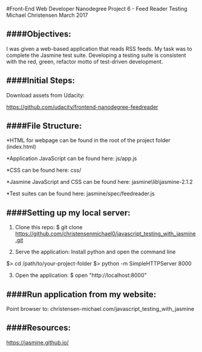 #Front-End Web Developer Nanodegree Project 6 - Feed Reader Testing
Michael Christensen
March 2017

####Objectives:
--------------

I was given a web-based application that reads RSS feeds. My task was to complete the Jasmine test suite.
Developing a testing suite is consistent with the red, green, refactor motto of test-driven development.

####Initial Steps:
--------------
Download assets from Udacity:

https://github.com/udacity/frontend-nanodegree-feedreader

####File Structure:
---------------
*HTML for webpage can be found in the root of the project folder (index.html)

*Application JavaScript can be found here: js/app.js

*CSS can be found here: css/

*Jasmine JavaScript and CSS can be found here: jasmine\lib\jasmine-2.1.2

*Test suites can be found here: jasmine/spec/feedreader.js

####Setting up my local server:
--------------
1. Clone this repo:
$ git clone https://github.com/christensenmichael0/javascript_testing_with_jasmine.git

2. Serve the application:
Install python and open the command line

$> cd /path/to/your-project-folder
$> python -m SimpleHTTPServer 8000

3. Open the application:
$ open "http://localhost:8000"

####Run application from my website:
--------------
Point browser to: christensen-michael.com/javascript_testing_with_jasmine

####Resources:
--------------
https://jasmine.github.io/